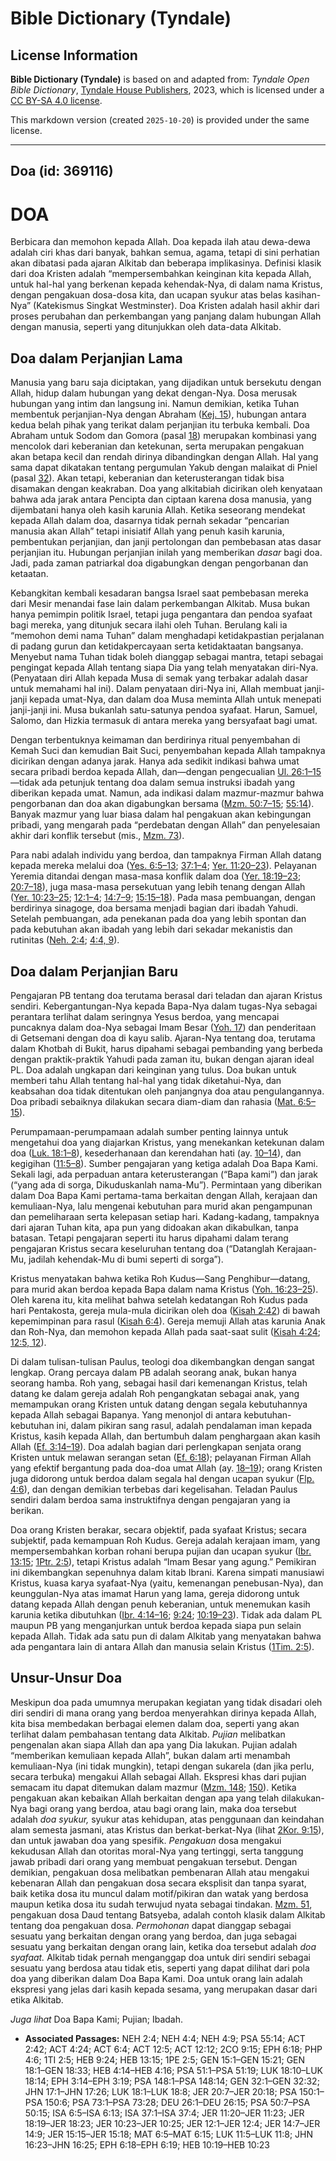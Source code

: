 # Bible Dictionary (Tyndale)

## License Information

**Bible Dictionary (Tyndale)** is based on and adapted from: _Tyndale Open Bible Dictionary_, [Tyndale House Publishers](https://tyndaleopenresources.com/), 2023, which is licensed under a [CC BY-SA 4.0 license](https://creativecommons.org/licenses/by-sa/4.0/legalcode.en).

This markdown version (created `2025-10-20`) is provided under the same license.



--------------------------------

## Doa (id: 369116)

DOA
===

Berbicara dan memohon kepada Allah. Doa kepada ilah atau dewa\-dewa adalah ciri khas dari banyak, bahkan semua, agama, tetapi di sini perhatian akan dibatasi pada ajaran Alkitab dan beberapa implikasinya. Definisi klasik dari doa Kristen adalah “mempersembahkan keinginan kita kepada Allah, untuk hal\-hal yang berkenan kepada kehendak\-Nya, di dalam nama Kristus, dengan pengakuan dosa\-dosa kita, dan ucapan syukur atas belas kasihan\-Nya” (Katekismus Singkat Westminster). Doa Kristen adalah hasil akhir dari proses perubahan dan perkembangan yang panjang dalam hubungan Allah dengan manusia, seperti yang ditunjukkan oleh data\-data Alkitab.

Doa dalam Perjanjian Lama
-------------------------

Manusia yang baru saja diciptakan, yang dijadikan untuk bersekutu dengan Allah, hidup dalam hubungan yang dekat dengan\-Nya. Dosa merusak hubungan yang intim dan langsung ini. Namun demikian, ketika Tuhan membentuk perjanjian\-Nya dengan Abraham ([Kej. 15](https://ref.ly/Gen15:1-Gen15:21)), hubungan antara kedua belah pihak yang terikat dalam perjanjian itu terbuka kembali. Doa Abraham untuk Sodom dan Gomora (pasal [18](https://ref.ly/Gen18:1-Gen18:33)) merupakan kombinasi yang mencolok dari keberanian dan ketekunan, serta merupakan pengakuan akan betapa kecil dan rendah dirinya dibandingkan dengan Allah. Hal yang sama dapat dikatakan tentang pergumulan Yakub dengan malaikat di Pniel (pasal [32](https://ref.ly/Gen32:1-Gen32:32)). Akan tetapi, keberanian dan keterusterangan tidak bisa disamakan dengan keakraban. Doa yang alkitabiah dicirikan oleh kenyataan bahwa ada jarak antara Pencipta dan ciptaan karena dosa manusia, yang dijembatani hanya oleh kasih karunia Allah. Ketika seseorang mendekat kepada Allah dalam doa, dasarnya tidak pernah sekadar “pencarian manusia akan Allah” tetapi inisiatif Allah yang penuh kasih karunia, pembentukan perjanjian, dan janji pertolongan dan pembebasan atas dasar perjanjian itu. Hubungan perjanjian inilah yang memberikan *dasar* bagi doa. Jadi, pada zaman patriarkal doa digabungkan dengan pengorbanan dan ketaatan.

Kebangkitan kembali kesadaran bangsa Israel saat pembebasan mereka dari Mesir menandai fase lain dalam perkembangan Alkitab. Musa bukan hanya pemimpin politik Israel, tetapi juga pengantara dan pendoa syafaat bagi mereka, yang ditunjuk secara ilahi oleh Tuhan. Berulang kali ia “memohon demi nama Tuhan” dalam menghadapi ketidakpastian perjalanan di padang gurun dan ketidakpercayaan serta ketidaktaatan bangsanya. Menyebut nama Tuhan tidak boleh dianggap sebagai mantra, tetapi sebagai pengingat kepada Allah tentang siapa Dia yang telah menyatakan diri\-Nya. (Penyataan diri Allah kepada Musa di semak yang terbakar adalah dasar untuk memahami hal ini). Dalam penyataan diri\-Nya ini, Allah membuat janji\-janji kepada umat\-Nya, dan dalam doa Musa meminta Allah untuk menepati janji\-janji ini. Musa bukanlah satu\-satunya pendoa syafaat. Harun, Samuel, Salomo, dan Hizkia termasuk di antara mereka yang bersyafaat bagi umat.

Dengan terbentuknya keimaman dan berdirinya ritual penyembahan di Kemah Suci dan kemudian Bait Suci, penyembahan kepada Allah tampaknya dicirikan dengan adanya jarak. Hanya ada sedikit indikasi bahwa umat secara pribadi berdoa kepada Allah, dan—dengan pengecualian [Ul. 26:1–15](https://ref.ly/Deut26:1-Deut26:15)—tidak ada petunjuk tentang doa dalam semua instruksi ibadah yang diberikan kepada umat. Namun, ada indikasi dalam mazmur\-mazmur bahwa pengorbanan dan doa akan digabungkan bersama ([Mzm. 50:7–15](https://ref.ly/Ps50:7-Ps50:15); [55:14](https://ref.ly/Ps55:14)). Banyak mazmur yang luar biasa dalam hal pengakuan akan kebingungan pribadi, yang mengarah pada “perdebatan dengan Allah” dan penyelesaian akhir dari konflik tersebut (mis., [Mzm. 73](https://ref.ly/Ps73:1-Ps73:28)).

Para nabi adalah individu yang berdoa, dan tampaknya Firman Allah datang kepada mereka melalui doa ([Yes. 6:5–13](https://ref.ly/Isa6:5-Isa6:13); [37:1–4](https://ref.ly/Isa37:1-Isa37:4); [Yer. 11:20–23](https://ref.ly/Jer11:20-Jer11:23)). Pelayanan Yeremia ditandai dengan masa\-masa konflik dalam doa ([Yer. 18:19–23](https://ref.ly/Jer18:19-Jer18:23); [20:7–18](https://ref.ly/Jer20:7-Jer20:18)), juga masa\-masa persekutuan yang lebih tenang dengan Allah ([Yer. 10:23–25](https://ref.ly/Jer10:23-Jer10:25); [12:1–4](https://ref.ly/Jer12:1-Jer12:4); [14:7–9](https://ref.ly/Jer14:7-Jer14:9); [15:15–18](https://ref.ly/Jer15:15-Jer15:18)). Pada masa pembuangan, dengan berdirinya sinagoge, doa bersama menjadi bagian dari ibadah Yahudi. Setelah pembuangan, ada penekanan pada doa yang lebih spontan dan pada kebutuhan akan ibadah yang lebih dari sekadar mekanistis dan rutinitas ([Neh. 2:4](https://ref.ly/Neh2:4); [4:4, 9](https://ref.ly/Neh4:4,Neh4:9)).

Doa dalam Perjanjian Baru
-------------------------

Pengajaran PB tentang doa terutama berasal dari teladan dan ajaran Kristus sendiri. Kebergantungan\-Nya kepada Bapa\-Nya dalam tugas\-Nya sebagai perantara terlihat dalam seringnya Yesus berdoa, yang mencapai puncaknya dalam doa\-Nya sebagai Imam Besar ([Yoh. 17](https://ref.ly/John17:1-John17:26)) dan penderitaan di Getsemani dengan doa di kayu salib. Ajaran\-Nya tentang doa, terutama dalam Khotbah di Bukit, harus dipahami sebagai pembanding yang berbeda dengan praktik\-praktik Yahudi pada zaman itu, bukan dengan ajaran ideal PL. Doa adalah ungkapan dari keinginan yang tulus. Doa bukan untuk memberi tahu Allah tentang hal\-hal yang tidak diketahui\-Nya, dan keabsahan doa tidak ditentukan oleh panjangnya doa atau pengulangannya. Doa pribadi sebaiknya dilakukan secara diam\-diam dan rahasia ([Mat. 6:5–15](https://ref.ly/Matt6:5-Matt6:15)).

Perumpamaan\-perumpamaan adalah sumber penting lainnya untuk mengetahui doa yang diajarkan Kristus, yang menekankan ketekunan dalam doa ([Luk. 18:1–8](https://ref.ly/Luke18:1-Luke18:8)), kesederhanaan dan kerendahan hati (ay. [10–14](https://ref.ly/Luke18:10-Luke18:14)), dan kegigihan ([11:5–8](https://ref.ly/Luke11:5-Luke11:8)). Sumber pengajaran yang ketiga adalah Doa Bapa Kami. Sekali lagi, ada perpaduan antara keterusterangan (“Bapa kami”) dan jarak (“yang ada di sorga, Dikuduskanlah nama\-Mu”). Permintaan yang diberikan dalam Doa Bapa Kami pertama\-tama berkaitan dengan Allah, kerajaan dan kemuliaan\-Nya, lalu mengenai kebutuhan para murid akan pengampunan dan pemeliharaan serta kelepasan setiap hari. Kadang\-kadang, tampaknya dari ajaran Tuhan kita, apa pun yang didoakan akan dikabulkan, tanpa batasan. Tetapi pengajaran seperti itu harus dipahami dalam terang pengajaran Kristus secara keseluruhan tentang doa (“Datanglah Kerajaan\-Mu, jadilah kehendak\-Mu di bumi seperti di sorga”).

Kristus menyatakan bahwa ketika Roh Kudus—Sang Penghibur—datang, para murid akan berdoa kepada Bapa dalam nama Kristus ([Yoh. 16:23–25](https://ref.ly/John16:23-John16:25)). Oleh karena itu, kita melihat bahwa setelah kedatangan Roh Kudus pada hari Pentakosta, gereja mula\-mula dicirikan oleh doa ([Kisah 2:42](https://ref.ly/Acts2:42)) di bawah kepemimpinan para rasul ([Kisah 6:4](https://ref.ly/Acts6:4)). Gereja memuji Allah atas karunia Anak dan Roh\-Nya, dan memohon kepada Allah pada saat\-saat sulit ([Kisah 4:24](https://ref.ly/Acts4:24); [12:5, 12](https://ref.ly/Acts12:5,Acts12:12)).

Di dalam tulisan\-tulisan Paulus, teologi doa dikembangkan dengan sangat lengkap. Orang percaya dalam PB adalah seorang anak, bukan hanya seorang hamba. Roh yang, sebagai hasil dari kemenangan Kristus, telah datang ke dalam gereja adalah Roh pengangkatan sebagai anak, yang memampukan orang Kristen untuk datang dengan segala kebutuhannya kepada Allah sebagai Bapanya. Yang menonjol di antara kebutuhan\-kebutuhan ini, dalam pikiran sang rasul, adalah pendalaman iman kepada Kristus, kasih kepada Allah, dan bertumbuh dalam penghargaan akan kasih Allah ([Ef. 3:14–19](https://ref.ly/Eph3:14-Eph3:19)). Doa adalah bagian dari perlengkapan senjata orang Kristen untuk melawan serangan setan ([Ef. 6:18](https://ref.ly/Eph6:18)); pelayanan Firman Allah yang efektif bergantung pada doa\-doa umat Allah (ay. [18–19](https://ref.ly/Eph6:18-Eph6:19)); orang Kristen juga didorong untuk berdoa dalam segala hal dengan ucapan syukur ([Flp. 4:6](https://ref.ly/Phil4:6)), dan dengan demikian terbebas dari kegelisahan. Teladan Paulus sendiri dalam berdoa sama instruktifnya dengan pengajaran yang ia berikan.

Doa orang Kristen berakar, secara objektif, pada syafaat Kristus; secara subjektif, pada kemampuan Roh Kudus. Gereja adalah kerajaan imam, yang mempersembahkan korban rohani berupa pujian dan ucapan syukur ([Ibr. 13:15](https://ref.ly/Heb13:15); [1Ptr. 2:5](https://ref.ly/1Pet2:5)), tetapi Kristus adalah “Imam Besar yang agung.” Pemikiran ini dikembangkan sepenuhnya dalam kitab Ibrani. Karena simpati manusiawi Kristus, kuasa karya syafaat\-Nya (yaitu, kemenangan penebusan\-Nya), dan keunggulan\-Nya atas imamat Harun yang lama, gereja didorong untuk datang kepada Allah dengan penuh keberanian, untuk menemukan kasih karunia ketika dibutuhkan ([Ibr. 4:14–16](https://ref.ly/Heb4:14-Heb4:16); [9:24](https://ref.ly/Heb9:24); [10:19–23](https://ref.ly/Heb10:19-Heb10:23)). Tidak ada dalam PL maupun PB yang menganjurkan untuk berdoa kepada siapa pun selain kepada Allah. Tidak ada satu pun di dalam Alkitab yang menyatakan bahwa ada pengantara lain di antara Allah dan manusia selain Kristus ([1Tim. 2:5](https://ref.ly/1Tim2:5)).

Unsur\-Unsur Doa
----------------

Meskipun doa pada umumnya merupakan kegiatan yang tidak disadari oleh diri sendiri di mana orang yang berdoa menyerahkan dirinya kepada Allah, kita bisa membedakan berbagai elemen dalam doa, seperti yang akan terlihat dalam pembahasan tentang data Alkitab. *Pujian* melibatkan pengenalan akan siapa Allah dan apa yang Dia lakukan. Pujian adalah “memberikan kemuliaan kepada Allah”, bukan dalam arti menambah kemuliaan\-Nya (ini tidak mungkin), tetapi dengan sukarela (dan jika perlu, secara terbuka) mengakui Allah sebagai Allah. Ekspresi khas dari pujian semacam itu dapat ditemukan dalam mazmur ([Mzm. 148](https://ref.ly/Ps148:1-Ps148:14); [150](https://ref.ly/Ps150:1-Ps150:6)). Ketika pengakuan akan kebaikan Allah berkaitan dengan apa yang telah dilakukan\-Nya bagi orang yang berdoa, atau bagi orang lain, maka doa tersebut adalah *doa syukur,* syukur atas kehidupan, atas penggunaan dan keindahan alam semesta jasmani, atas Kristus dan berkat\-berkat\-Nya (lihat [2Kor. 9:15](https://ref.ly/2Cor9:15)), dan untuk jawaban doa yang spesifik. *Pengakuan* dosa mengakui kekudusan Allah dan otoritas moral\-Nya yang tertinggi, serta tanggung jawab pribadi dari orang yang membuat pengakuan tersebut. Dengan demikian, pengakuan dosa melibatkan pembenaran Allah atau mengakui kebenaran Allah dan pengakuan dosa secara eksplisit dan tanpa syarat, baik ketika dosa itu muncul dalam motif/pikiran dan watak yang berdosa maupun ketika dosa itu sudah terwujud nyata sebagai tindakan. [Mzm. 51](https://ref.ly/Ps51:1-Ps51:19), pengakuan dosa Daud tentang Batsyeba, adalah contoh klasik dalam Alkitab tentang doa pengakuan dosa. *Permohonan* dapat dianggap sebagai sesuatu yang berkaitan dengan orang yang berdoa, dan juga sebagai sesuatu yang berkaitan dengan orang lain, ketika doa tersebut adalah *doa syafaat.* Alkitab tidak pernah menganggap doa untuk diri sendiri sebagai sesuatu yang berdosa atau tidak etis, seperti yang dapat dilihat dari pola doa yang diberikan dalam Doa Bapa Kami. Doa untuk orang lain adalah ekspresi yang jelas dari kasih kepada sesama, yang merupakan dasar dari etika Alkitab.

*Juga lihat* Doa Bapa Kami; Pujian; Ibadah.

* **Associated Passages:** NEH 2:4; NEH 4:4; NEH 4:9; PSA 55:14; ACT 2:42; ACT 4:24; ACT 6:4; ACT 12:5; ACT 12:12; 2CO 9:15; EPH 6:18; PHP 4:6; 1TI 2:5; HEB 9:24; HEB 13:15; 1PE 2:5; GEN 15:1–GEN 15:21; GEN 18:1–GEN 18:33; HEB 4:14–HEB 4:16; PSA 51:1–PSA 51:19; LUK 18:10–LUK 18:14; EPH 3:14–EPH 3:19; PSA 148:1–PSA 148:14; GEN 32:1–GEN 32:32; JHN 17:1–JHN 17:26; LUK 18:1–LUK 18:8; JER 20:7–JER 20:18; PSA 150:1–PSA 150:6; PSA 73:1–PSA 73:28; DEU 26:1–DEU 26:15; PSA 50:7–PSA 50:15; ISA 6:5–ISA 6:13; ISA 37:1–ISA 37:4; JER 11:20–JER 11:23; JER 18:19–JER 18:23; JER 10:23–JER 10:25; JER 12:1–JER 12:4; JER 14:7–JER 14:9; JER 15:15–JER 15:18; MAT 6:5–MAT 6:15; LUK 11:5–LUK 11:8; JHN 16:23–JHN 16:25; EPH 6:18–EPH 6:19; HEB 10:19–HEB 10:23

